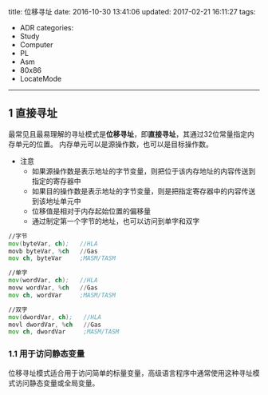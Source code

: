 title: 位移寻址
date: 2016-10-30 13:41:06
updated: 2017-02-21 16:11:27
tags:
- ADR
categories:
- Study
- Computer
- PL
- Asm
- 80x86
- LocateMode
---

## 1 直接寻址

最常见且最易理解的寻址模式是**位移寻址**，即**直接寻址**，其通过32位常量指定内存单元的位置。
内存单元可以是源操作数，也可以是目标操作数。

- 注意
    + 如果源操作数是表示地址的字节变量，则把位于该内存地址的内容传送到指定的寄存器中
    + 如果目的操作数是表示地址的字节变量，则是把指定寄存器中的内容传送到该地址单元中
    + 位移值是相对于内存起始位置的偏移量
    + 通过制定第一个字节的地址，也可以访问到单字和双字

```asm
//字节
mov(byteVar, ch);   //HLA
movb byteVar, %ch   //Gas
mov ch, byteVar     ;MASM/TASM

//单字
mov(wordVar, ch);   //HLA
movw wordVar, %ch   //Gas
mov ch, wordVar     ;MASM/TASM

//双字
mov(dwordVar, ch);   //HLA
movl dwordVar, %ch   //Gas
mov ch, dwordVar     ;MASM/TASM
```

### 1.1 用于访问静态变量

位移寻址模式适合用于访问简单的标量变量，高级语言程序中通常使用这种寻址模式访问静态变量或全局变量。
